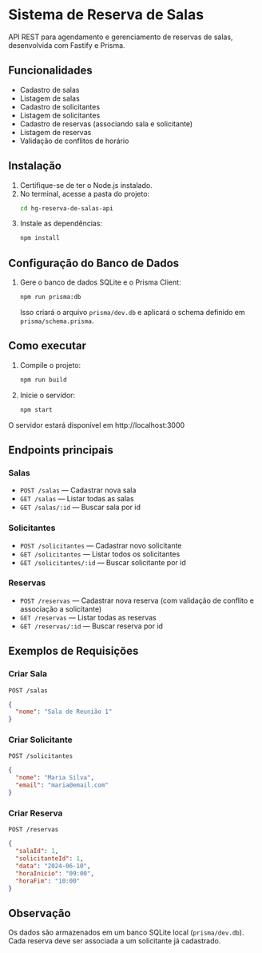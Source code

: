 # Sistema de Reserva de Salas

API REST para agendamento e gerenciamento de reservas de salas, desenvolvida com Fastify e Prisma.

## Funcionalidades
- Cadastro de salas
- Listagem de salas
- Cadastro de solicitantes
- Listagem de solicitantes
- Cadastro de reservas (associando sala e solicitante)
- Listagem de reservas
- Validação de conflitos de horário

## Instalação

1. Certifique-se de ter o Node.js instalado.
2. No terminal, acesse a pasta do projeto:
   ```bash
   cd hg-reserva-de-salas-api
   ```
3. Instale as dependências:
   ```bash
   npm install
   ```

## Configuração do Banco de Dados

1. Gere o banco de dados SQLite e o Prisma Client:
   ```bash
   npm run prisma:db
   ```
   Isso criará o arquivo `prisma/dev.db` e aplicará o schema definido em `prisma/schema.prisma`.

## Como executar

1. Compile o projeto:
   ```bash
   npm run build
   ```
2. Inicie o servidor:
   ```bash
   npm start
   ```

O servidor estará disponível em http://localhost:3000

## Endpoints principais

### Salas
- `POST /salas` — Cadastrar nova sala
- `GET /salas` — Listar todas as salas
- `GET /salas/:id` — Buscar sala por id

### Solicitantes
- `POST /solicitantes` — Cadastrar novo solicitante
- `GET /solicitantes` — Listar todos os solicitantes
- `GET /solicitantes/:id` — Buscar solicitante por id

### Reservas
- `POST /reservas` — Cadastrar nova reserva (com validação de conflito e associação a solicitante)
- `GET /reservas` — Listar todas as reservas
- `GET /reservas/:id` — Buscar reserva por id

## Exemplos de Requisições

### Criar Sala
`POST /salas`
```json
{
  "nome": "Sala de Reunião 1"
}
```

### Criar Solicitante
`POST /solicitantes`
```json
{
  "nome": "Maria Silva",
  "email": "maria@email.com"
}
```

### Criar Reserva
`POST /reservas`
```json
{
  "salaId": 1,
  "solicitanteId": 1,
  "data": "2024-06-10",
  "horaInicio": "09:00",
  "horaFim": "10:00"
}
```

## Observação

Os dados são armazenados em um banco SQLite local (`prisma/dev.db`). Cada reserva deve ser associada a um solicitante já cadastrado.
